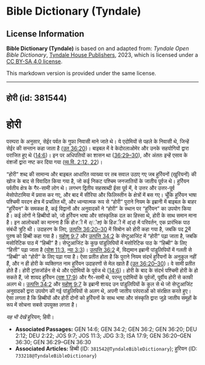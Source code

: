 # Bible Dictionary (Tyndale)

## License Information

**Bible Dictionary (Tyndale)** is based on and adapted from: _Tyndale Open Bible Dictionary_, [Tyndale House Publishers](https://tyndaleopenresources.com/), 2023, which is licensed under a [CC BY-SA 4.0 license](https://creativecommons.org/licenses/by-sa/4.0/legalcode.en).

This markdown version is provided under the same license.



--------------------------------

## होरी (id: 381544)

होरी
====

परम्परा के अनुसार, सेईर पर्वत के गुफा निवासी माने जाते थे। ये एदोमियों से पहले के निवासी थे, जिन्हें सेईर की सन्तान कहा जाता है ([उत 36:20](https://ref.ly/Gen36:20))। बाइबल में वे केदोरलाओमेर और उनके सहयोगियों द्वारा पराजित हुए थे ([14:6](https://ref.ly/Gen14:6))। इन पर अधिपतियों का शासन था ([36:29–30](https://ref.ly/Gen36:29-Gen36:30)), और अंततः इन्हें एसाव के वंशजों द्वारा नष्ट कर दिया गया ([व्य.वि. 2:12, 22](https://ref.ly/Deut2:12,Deut2:22))।

“होरी” शब्द की सामान्य और बाइबल आधारित व्याख्या पर तब सवाल उठाए गए जब हुर्रियनों (खुरियनों) की खोज के बाद से विवादित किया गया है, जो कई निकट पश्चिम जनजातियों के जातीय पूर्वज थे। हुर्रियन पर्वतीय क्षेत्र के गैर\-सामी लोग थे। लगभग द्वितीय सहस्राब्दी ईसा पूर्व में, वे उत्तर और उत्तर\-पूर्व मेसोपोटामिया में प्रवास कर गए, और बाद में सीरिया और फिलिस्तीन के क्षेत्रों में बस गए। चूँकि हुर्रियन भाषा पश्चिमी यरदन क्षेत्र में प्रचलित थी, और ध्वन्यात्मक रूप से “होरी” पुराने नियम के इब्रानी में बाइबल के बाहर “हुर्रियन” के समकक्ष है, कई विद्वानों और अनुवादकों ने “होरी” के स्थान पर “हुर्रियन” का उपयोग किया है। कई लोगों ने हिब्बीयों को, जो हुर्रियन भाषा और सांस्कृतिक दल का हिस्सा थे, होरी के साथ समान माना है। इन आलोचकों का मानना है कि हो*र*ी में *र(ेश)* के हि*व*ी में *व(व)* में परिवर्तन, एक प्रारंभिक पाठ संबंधी त्रुटि थी। उदाहरण के लिए, [उत्पत्ति 36:20–30](https://ref.ly/Gen36:20-Gen36:30) में सिबोन को होरी कहा गया है, जबकि पद [2](https://ref.ly/Gen36:2)में पुरुष को हिब्बी कहा गया है। [यहोशू 9:7](https://ref.ly/Josh9:7) और [उत्पत्ति 34:2](https://ref.ly/Gen34:2) के सेप्टुआजिंट में “होरी” पढ़ा जाता है, जबकि मसोरिटिक पाठ में “हिब्बी” है। सेप्टुआजिंट के कुछ पांडुलिपियों में मसोरिटिक पाठ के “हिब्बी” के लिए “हित्ती” पढ़ा जाता है ([योश 11:3](https://ref.ly/Josh11:3), [न्या 3:3](https://ref.ly/Judg3:3))। [उत्पत्ति 36:2](https://ref.ly/Gen36:2) में, विद्यमान इब्रानी पांडुलिपियों में गलती से “हिब्बी” को “होरी” के लिए पढ़ा गया है। ऐसा प्रतीत होता है कि पुराने नियम संदर्भ हुर्रियनों के अनुकूल नहीं हैं, और न ही होरी के व्यक्तिगत नाम हुर्रियन उदाहरणों से मेल खाते हैं ([उत 36:20–30](https://ref.ly/Gen36:20-Gen36:30))। वे सामी प्रतीत होते हैं। होरी ट्रांसजॉर्डन से थे और एदोमियों के पूर्वज थे ([14:6](https://ref.ly/Gen14:6))। होरी के बाद के संदर्भ पश्चिमी होरी के हो सकते हैं, जो शायद हुर्रियन ([यश 17:9](https://ref.ly/Isa17:9)) और गैर\-सामी थे, परन्तु एदोमियों के पूर्वजों, पूर्वीय होरी से काफी अलग थे। [उत्पत्ति 34:2](https://ref.ly/Gen34:2) और [यहोशू 9:7](https://ref.ly/Josh9:7) के इब्रानी शायद उन पांडुलिपियों के कुल से थे जो सेप्टुआजिंट अनुवादकों द्वारा उपयोग की गई पांडुलिपियों से अलग थे, अपनी जातीय परंपराओं को संरक्षित करते हुए। ऐसा लगता है कि हिब्बीयों और होरी दोनों को हुर्रियनों के साथ भाषा और संस्कृति द्वारा जुड़े जातीय समूहों के रूप में सोचना सबसे उपयुक्त लगता है।

*यह भी देखें* हुरियन; हिवी।

* **Associated Passages:** GEN 14:6; GEN 34:2; GEN 36:2; GEN 36:20; DEU 2:12; DEU 2:22; JOS 9:7; JOS 11:3; JDG 3:3; ISA 17:9; GEN 36:20–GEN 36:30; GEN 36:29–GEN 36:30
* **Associated Articles:** हिब्बी (ID: `381542@TyndaleBibleDictionary`); हुरियन (ID: `733218@TyndaleBibleDictionary`)

